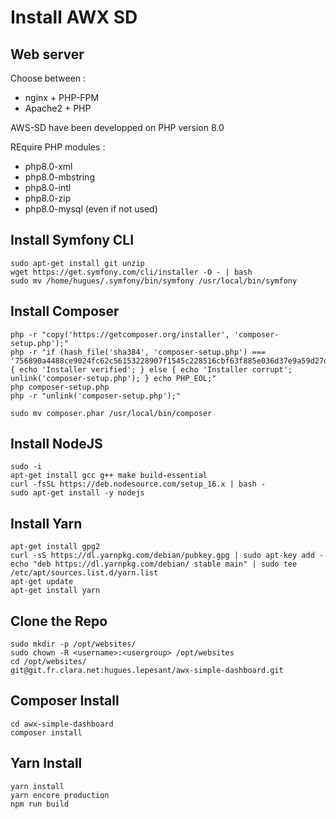 # Install AWX SD

## Web server

Choose between :
 - nginx + PHP-FPM
 - Apache2 + PHP 

AWS-SD have been developped on PHP version 8.0

REquire PHP modules :
 - php8.0-xml
 - php8.0-mbstring
 - php8.0-intl
 - php8.0-zip
 - php8.0-mysql (even if not used)


## Install Symfony CLI
```
sudo apt-get install git unzip
wget https://get.symfony.com/cli/installer -O - | bash
sudo mv /home/hugues/.symfony/bin/symfony /usr/local/bin/symfony
```

## Install Composer
```
php -r "copy('https://getcomposer.org/installer', 'composer-setup.php');"
php -r "if (hash_file('sha384', 'composer-setup.php') === '756890a4488ce9024fc62c56153228907f1545c228516cbf63f885e036d37e9a59d27d63f46af1d4d07ee0f76181c7d3') { echo 'Installer verified'; } else { echo 'Installer corrupt'; unlink('composer-setup.php'); } echo PHP_EOL;"
php composer-setup.php
php -r "unlink('composer-setup.php');"

sudo mv composer.phar /usr/local/bin/composer
```

## Install NodeJS
```
sudo -i
apt-get install gcc g++ make build-essential
curl -fsSL https://deb.nodesource.com/setup_16.x | bash -
sudo apt-get install -y nodejs
```

## Install Yarn
```
apt-get install gpg2
curl -sS https://dl.yarnpkg.com/debian/pubkey.gpg | sudo apt-key add -
echo "deb https://dl.yarnpkg.com/debian/ stable main" | sudo tee /etc/apt/sources.list.d/yarn.list
apt-get update
apt-get install yarn
```

## Clone the Repo
```
sudo mkdir -p /opt/websites/
sudo chown -R <username>:<usergroup> /opt/websites
cd /opt/websites/
git@git.fr.clara.net:hugues.lepesant/awx-simple-dashboard.git
```

## Composer Install
```
cd awx-simple-dashboard
composer install
```

## Yarn Install
```
yarn install
yarn encore production
npm run build
```

